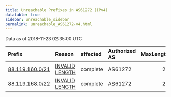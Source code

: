 ```yaml
---
title: Unreachable Prefixes in AS61272 (IPv4)
datatable: true
sidebar: unreachable_sidebar
permalink: unreachable_AS61272-v4.html
---
```


Data as of 2018-11-23 02:35:00 UTC


<div class="datatable-begin"></div>

| Prefix                                                   | Reason                                                                                                    | affected   | Authorized AS   |   MaxLength | Anchor                                         |   unreachable /24s |
|:---------------------------------------------------------|:----------------------------------------------------------------------------------------------------------|:-----------|:----------------|------------:|:-----------------------------------------------|-------------------:|
| [88.119.160.0/21](https://stat.ripe.net/88.119.160.0/21) | [INVALID LENGTH](https://rpki-validator.ripe.net/announcement-preview?asn=AS61272&prefix=88.119.160.0/21) | complete   | AS61272         |          20 | [RIPE](unreachable_RIPE_NCC_RPKI_Root-v4.html) |                  8 |
| [88.119.168.0/22](https://stat.ripe.net/88.119.168.0/22) | [INVALID LENGTH](https://rpki-validator.ripe.net/announcement-preview?asn=AS61272&prefix=88.119.168.0/22) | complete   | AS61272         |          20 | [RIPE](unreachable_RIPE_NCC_RPKI_Root-v4.html) |                  4 |

<div class="datatable-end"></div>